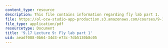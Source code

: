 ```yaml
---
content_type: resource
description: This file contains information regarding fly lab part 1.
file: https://ol-ocw-studio-app-production.s3.amazonaws.com/courses/9-17-systems-neuroscience-lab-spring-2013/aeadf0880b6434d3e73c7db5130b8c05_MIT9_17S13_Flylabpart_1.pdf
file_type: application/pdf
resourcetype: Document
title: '9.17 Lecture 9: Fly lab part 1'
uid: aeadf088-0b64-34d3-e73c-7db5130b8c05
---
```

